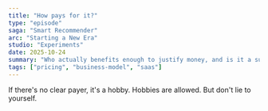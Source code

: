 ```yaml
---
title: "How pays for it?"
type: "episode"
saga: "Smart Recommender"
arc: "Starting a New Era"
studio: "Experiments"
date: 2025-10-24
summary: "Who actually benefits enough to justify money, and is it a subscription, a license, or consulting?"
tags: ["pricing", "business-model", "saas"]
---
```


If there's no clear payer, it's a hobby. Hobbies are allowed. But don't lie to yourself.
